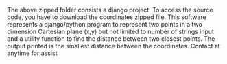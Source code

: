 The above zipped folder consists a django project.
To access the source code, you have to download the coordinates zipped file.
This software represents a django/python program to represent two points in a two dimension Cartesian plane (x,y) but not limited to number of strings input and a utility function to find the distance between two closest points.
The output printed is the smallest distance between the coordinates.
Contact at anytime for assist
